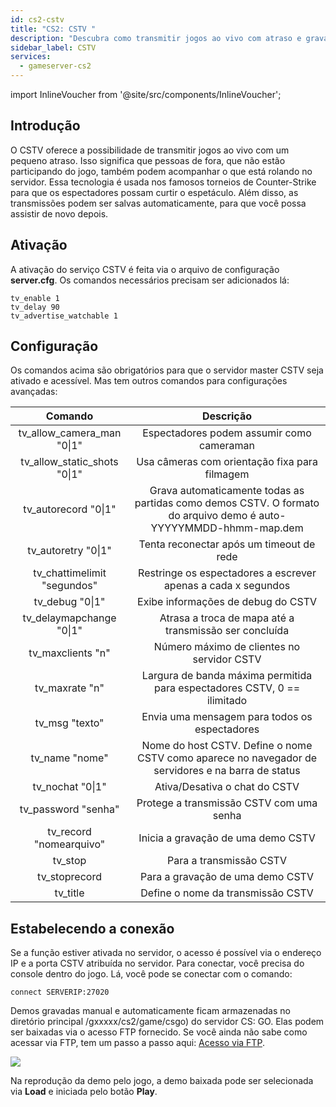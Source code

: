 ```yaml
---
id: cs2-cstv
title: "CS2: CSTV "
description: "Descubra como transmitir jogos ao vivo com atraso e gravação automática para espectadores e reviva partidas a qualquer momento → Saiba mais agora"
sidebar_label: CSTV
services:
  - gameserver-cs2
---
```


import InlineVoucher from '@site/src/components/InlineVoucher';

## Introdução

O CSTV oferece a possibilidade de transmitir jogos ao vivo com um pequeno atraso. Isso significa que pessoas de fora, que não estão participando do jogo, também podem acompanhar o que está rolando no servidor. Essa tecnologia é usada nos famosos torneios de Counter-Strike para que os espectadores possam curtir o espetáculo. Além disso, as transmissões podem ser salvas automaticamente, para que você possa assistir de novo depois.

<InlineVoucher />

## Ativação

A ativação do serviço CSTV é feita via o arquivo de configuração **server.cfg**. Os comandos necessários precisam ser adicionados lá:

```
tv_enable 1
tv_delay 90
tv_advertise_watchable 1
```

## Configuração

Os comandos acima são obrigatórios para que o servidor master CSTV seja ativado e acessível. Mas tem outros comandos para configurações avançadas:

|            Comando            |                         Descrição                         |
| :--------------------------: | :-------------------------------------------------------: |
|  tv_allow_camera_man "0\|1"  |        Espectadores podem assumir como cameraman         |
| tv_allow_static_shots "0\|1" |    Usa câmeras com orientação fixa para filmagem         |
|     tv_autorecord "0\|1"     | Grava automaticamente todas as partidas como demos CSTV. O formato do arquivo demo é auto-YYYYYMMDD-hhmm-map.dem |
|     tv_autoretry "0\|1"      | Tenta reconectar após um timeout de rede                  |
| tv_chattimelimit "segundos"  | Restringe os espectadores a escrever apenas a cada x segundos |
|       tv_debug "0\|1"        |             Exibe informações de debug do CSTV            |
|   tv_delaymapchange "0\|1"   | Atrasa a troca de mapa até a transmissão ser concluída    |
|      tv_maxclients "n"       |          Número máximo de clientes no servidor CSTV       |
|        tv_maxrate "n"        | Largura de banda máxima permitida para espectadores CSTV, 0 == ilimitado |
|        tv_msg "texto"        |           Envia uma mensagem para todos os espectadores   |
|        tv_name "nome"        | Nome do host CSTV. Define o nome CSTV como aparece no navegador de servidores e na barra de status |
|       tv_nochat "0\|1"       |           Ativa/Desativa o chat do CSTV                   |
|    tv_password "senha"       |       Protege a transmissão CSTV com uma senha            |
|     tv_record "nomearquivo"  |             Inicia a gravação de uma demo CSTV            |
|           tv_stop            |                 Para a transmissão CSTV                   |
|        tv_stoprecord         |            Para a gravação de uma demo CSTV               |
|           tv_title           |           Define o nome da transmissão CSTV               |

## Estabelecendo a conexão

Se a função estiver ativada no servidor, o acesso é possível via o endereço IP e a porta CSTV atribuída no servidor. Para conectar, você precisa do console dentro do jogo. Lá, você pode se conectar com o comando:

```
connect SERVERIP:27020
```

Demos gravadas manual e automaticamente ficam armazenadas no diretório principal /gxxxxx/cs2/game/csgo) do servidor CS: GO. Elas podem ser baixadas via o acesso FTP fornecido. Se você ainda não sabe como acessar via FTP, tem um passo a passo aqui: [Acesso via FTP](gameserver-ftpaccess.md).

![](https://screensaver01.zap-hosting.com/index.php/s/w9b4Z7ECoSkSQdT/preview)

Na reprodução da demo pelo jogo, a demo baixada pode ser selecionada via **Load** e iniciada pelo botão **Play**.

<InlineVoucher />